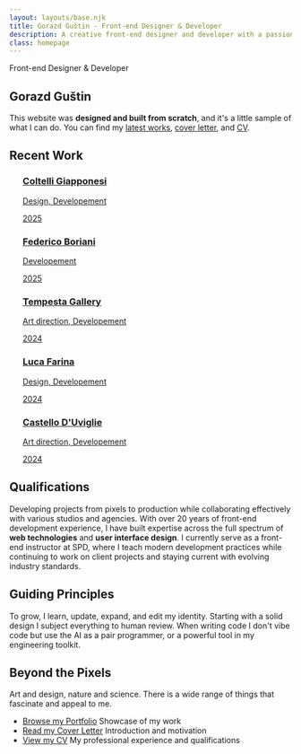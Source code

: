 ```yaml
---
layout: layouts/base.njk
title: Gorazd Guštin - Front-end Designer & Developer
description: A creative front-end designer and developer with a passion for building beautiful and intuitive user experiences.
class: homepage
---
```


<section>
<p class="title">Front-end Designer & Developer</p>

# Gorazd Guštin

<p class="introduction">This website was <strong>designed and built from scratch</strong>, and it's a little sample of what I can do. You can find my <a href="/portfolio/">latest works</a>, <a href="/cover-letter/">cover letter</a>, and <a href="/cv/">CV</a>.</p>
</section>

<section class="works">
  <h2 class="works-h2">Recent Work</h2>
  <ul class="works-grid">
    <a class="works-link" href="https://coltelli-giapponesi.it/">
      <h3 class="works-title">Coltelli Giapponesi</h3>
      <p class="works-role">Design, Developement</p>
      <p class="works-year">2025</p>
    </a>
    <a class="works-link" href="https://federicoboriani.it/risorse/">
      <h3 class="works-title">Federico Boriani</h3>
      <p class="works-role">Developement</p>
      <p class="works-year">2025</p>
    </a>
    <a class="works-link" href="https://tempestagallery.com/en/">
      <h3 class="works-title">Tempesta Gallery</h3>
      <p class="works-role">Art direction, Developement</p>
      <p class="works-year">2024</p>
    </a>
    <a class="works-link" href="https://farinaluca.com/scrivania/">
      <h3 class="works-title">Luca Farina</h3>
      <p class="works-role">Design, Developement</p>
      <p class="works-year">2024</p>
    </a>
    <a class="works-link" href="https://www.castellodiuviglie.it/it/">
      <h3 class="works-title">Castello D'Uviglie</h3>
      <p class="works-role">Art direction, Developement</p>
      <p class="works-year">2024</p>
    </a>
  </ul>
</section>


<!-- - [Browse my Portfolio](/portfolio/) Showcase of my work
- [Read my Cover Letter](/cover-letter/) Introduction and motivation
- [View my CV](/cv/) My professional experience and qualifications -->

</section>

<section>

## Qualifications 

Developing projects from pixels to production while collaborating effectively with various studios and agencies.
With over 20 years of front-end development experience, I have built expertise across the full spectrum of **web technologies** and **user interface design**. I currently serve as a front-end instructor at SPD, where I teach modern development practices while continuing to work on client projects and staying current with evolving industry standards.

</section>

<section>


## Guiding Principles

To grow, I learn, update, expand, and edit my identity. Starting with a solid design I subject everything to human review. When writing code I don't vibe code but use the AI as a pair programmer, or a powerful tool in my engineering toolkit.
</section>

<section>

## Beyond the Pixels

Art and design, nature and science. There is a wide range of things that fascinate and appeal to me.

</section>
<section class="pills">
<ul>
<li><a href="/portfolio/">Browse my Portfolio</a> Showcase of my work</li>
<li><a href="/cover-letter/">Read my Cover Letter</a> Introduction and motivation</li>
<li><a href="/cv/">View my CV</a> My professional experience and qualifications</li>
</ul>